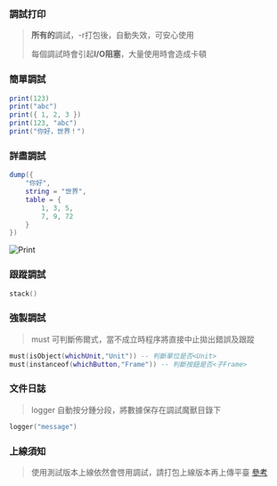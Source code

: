 ### 調試打印

> **所有的**調試，-r打包後，自動失效，可安心使用
>
> 每個調試時會引起**I/O阻塞**，大量使用時會造成卡頓

### 簡單調試

```lua
print(123)
print("abc")
print({ 1, 2, 3 })
print(123, "abc")
print("你好，世界！")
```

### 詳盡調試

```lua
dump({
    "你好",
    string = "世界",
    table = {
        1, 3, 5,
        7, 9, 72
    }
})
```

![Print](https://gitlab.com/h-document/singluar/-/raw/main/assets/print.png)

### 跟蹤調試

```lua
stack()
```

### 強製調試

> must 可判斷佈爾式，當不成立時程序將直接中止拋出錯誤及跟蹤

```lua
must(isObject(whichUnit,"Unit")) -- 判斷單位是否<Unit>
must(instanceof(whichButton,"Frame")) -- 判斷按鈕是否<子Frame>
```

### 文件日誌

> logger 自動按分鍾分段，將數據保存在調試魔獸目錄下

```lua
logger("message")
```

### 上線須知

> 使用測試版本上線依然會啓用調試，請打包上線版本再上傳平臺 [參考](https://singluar.hunzsig.org/?p=other&n=pt)
